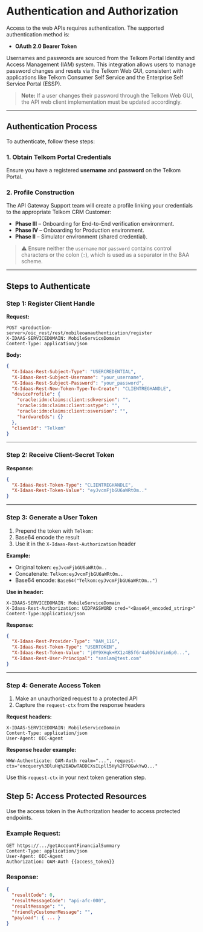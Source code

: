
# Authentication and Authorization

Access to the web APIs requires authentication. The supported authentication method is:

- **OAuth 2.0 Bearer Token**

Usernames and passwords are sourced from the Telkom Portal Identity and Access Management (IAM) system. This integration allows users to manage password changes and resets via the Telkom Web GUI, consistent with applications like Telkom Consumer Self Service and the Enterprise Self Service Portal (ESSP).

> **Note:** If a user changes their password through the Telkom Web GUI, the API web client implementation must be updated accordingly.

---

## Authentication Process

To authenticate, follow these steps:

### 1. Obtain Telkom Portal Credentials

Ensure you have a registered **username** and **password** on the Telkom Portal.

### 2. Profile Construction

The API Gateway Support team will create a profile linking your credentials to the appropriate Telkom CRM Customer:

- **Phase III** – Onboarding for End-to-End verification environment.
- **Phase IV** – Onboarding for Production environment.
- **Phase II** – Simulator environment (shared credential).

> ⚠️ Ensure neither the `username` nor `password` contains control characters or the colon (`:`), which is used as a separator in the BAA scheme.

---

## Steps to Authenticate

### Step 1: Register Client Handle

**Request:**

```http
POST <production-server>/oic_rest/rest/mobileoamauthentication/register
X-IDAAS-SERVICEDOMAIN: MobileServiceDomain
Content-Type: application/json
```

**Body:**

```json
{
  "X-Idaas-Rest-Subject-Type": "USERCREDENTIAL",
  "X-Idaas-Rest-Subject-Username": "your_username",
  "X-Idaas-Rest-Subject-Password": "your_password",
  "X-Idaas-Rest-New-Token-Type-To-Create": "CLIENTREGHANDLE",
  "deviceProfile": {
    "oracle:idm:claims:client:sdkversion": "",
    "oracle:idm:claims:client:ostype": "",
    "oracle:idm:claims:client:osversion": "",
    "hardwareIds": {}
  },
  "clientId": "Telkom"
}
```

---

### Step 2: Receive Client-Secret Token

**Response:**

```json
{
  "X-Idaas-Rest-Token-Type": "CLIENTREGHANDLE",
  "X-Idaas-Rest-Token-Value": "eyJvcmFjbGU6aWRtOm.."
}
```

---

### Step 3: Generate a User Token

1. Prepend the token with `Telkom:`  
2. Base64 encode the result  
3. Use it in the `X-Idaas-Rest-Authorization` header

**Example:**

- Original token: `eyJvcmFjbGU6aWRtOm..`
- Concatenate: `Telkom:eyJvcmFjbGU6aWRtOm..`
- Base64 encode: `Base64("Telkom:eyJvcmFjbGU6aWRtOm..")`

**Use in header:**

```http
X-IDAAS-SERVICEDOMAIN: MobileServiceDomain
X-Idaas-Rest-Authorization: UIDPASSWORD cred="<Base64_encoded_string>"
Content-Type:application/json
```

**Response:**

```json
{
  "X-Idaas-Rest-Provider-Type": "OAM_11G",
  "X-Idaas-Rest-Token-Type": "USERTOKEN",
  "X-Idaas-Rest-Token-Value": "j0Y9XHqk+MX1z4B5f6r4a0D6JoYim6p0...",
  "X-Idaas-Rest-User-Principal": "sanlam@test.com"
}
```

---

### Step 4: Generate Access Token

1. Make an unauthorized request to a protected API
2. Capture the `request-ctx` from the response headers

**Request headers:**

```http
X-IDAAS-SERVICEDOMAIN: MobileServiceDomain
Content-Type: application/json
User-Agent: OIC-Agent
```

**Response header example:**

```http
WWW-Authenticate: OAM-Auth realm="...", request-ctx="encquery%3DluHq%2BADwTADDCXsILpll5Hy%2FPQGwkYwQ..."
```

Use this `request-ctx` in your next token generation step.

## Step 5: Access Protected Resources

Use the access token in the Authorization header to access protected endpoints.

### Example Request:

```http
GET https://.../getAccountFinancialSummary
Content-Type: application/json
User-Agent: OIC-Agent
Authorization: OAM-Auth {{access_token}}
```

### Response:

```json
{
  "resultCode": 0,
  "resultMessageCode": "api-afc-000",
  "resultMessage": "",
  "friendlyCustomerMessage": "",
  "payload": { ... }
}
```
